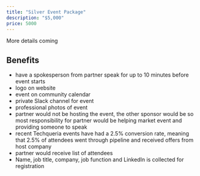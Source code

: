 ```yaml
---
title: "Silver Event Package"
description: "$5,000"
price: 5000
---
```


More details coming

## Benefits

- have a spokesperson from partner speak for up to 10 minutes before event starts
- logo on website
- event on community calendar
- private Slack channel for event
- professional photos of event
- partner would not be hosting the event, the other sponsor would be so most responsibility for partner would be helping market event and providing someone to speak
- recent Techqueria events have had a 2.5% conversion rate, meaning that 2.5% of attendees went through pipeline and received offers from host company
- partner would receive list of attendees
- Name, job title, company, job function and LinkedIn is collected for registration